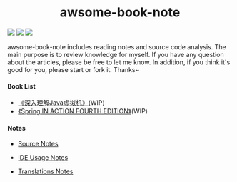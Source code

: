 <h1 align="center">awsome-book-note</h1>

![](https://img.shields.io/github/forks/jeepchenup/awsome-book-note.svg) ![](	https://img.shields.io/github/stars/jeepchenup/awsome-book-note.svg) ![](https://img.shields.io/github/license/jeepchenup/awsome-book-note.svg)

awsome-book-note includes reading notes and source code analysis. The main purpose is to review knowledge for myself. If you have any question about the articles, please be free to let me know. In addition, if you think it's good for you, please start or fork it. Thanks~ 

#### Book List

- [《深入理解Java虚拟机》](/mds/books/jvm.md)(WIP)
- [《Spring IN ACTION FOURTH EDITION》](/mds/books/springinaction.md)(WIP)

#### Notes

- [Source Notes](/mds/summary.md)

- [IDE Usage Notes](/mds/ides.md)

- [Translations Notes](/mds/translations.md)